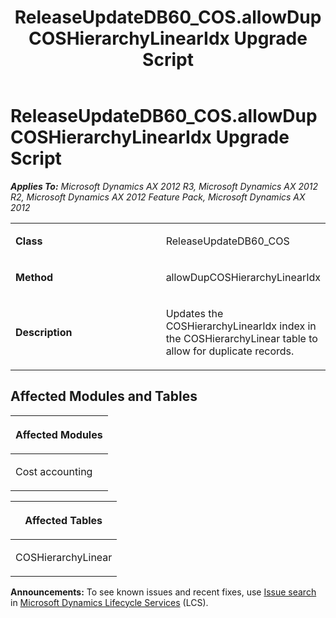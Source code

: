 ﻿---
title: ReleaseUpdateDB60_COS.allowDupCOSHierarchyLinearIdx Upgrade Script
TOCTitle: ReleaseUpdateDB60_COS.allowDupCOSHierarchyLinearIdx Upgrade Script
ms:assetid: 77f63d3a-bcd7-6ebb-af2d-64a13ac33b44
ms:mtpsurl: https://msdn.microsoft.com/en-us/library/JJ719379(v=AX.60)
ms:contentKeyID: 49709170
ms.date: 05/18/2015
mtps_version: v=AX.60
---

# ReleaseUpdateDB60\_COS.allowDupCOSHierarchyLinearIdx Upgrade Script 


_**Applies To:** Microsoft Dynamics AX 2012 R3, Microsoft Dynamics AX 2012 R2, Microsoft Dynamics AX 2012 Feature Pack, Microsoft Dynamics AX 2012_

<table>
<colgroup>
<col style="width: 50%" />
<col style="width: 50%" />
</colgroup>
<tbody>
<tr class="odd">
<td><p><strong>Class</strong></p></td>
<td><p>ReleaseUpdateDB60_COS</p></td>
</tr>
<tr class="even">
<td><p><strong>Method</strong></p></td>
<td><p>allowDupCOSHierarchyLinearIdx</p></td>
</tr>
<tr class="odd">
<td><p><strong>Description</strong></p></td>
<td><p>Updates the COSHierarchyLinearIdx index in the COSHierarchyLinear table to allow for duplicate records.</p></td>
</tr>
</tbody>
</table>


## Affected Modules and Tables

<table>
<colgroup>
<col style="width: 100%" />
</colgroup>
<thead>
<tr class="header">
<th><p>Affected Modules</p></th>
</tr>
</thead>
<tbody>
<tr class="odd">
<td><p>Cost accounting</p></td>
</tr>
</tbody>
</table>


<table>
<colgroup>
<col style="width: 100%" />
</colgroup>
<thead>
<tr class="header">
<th><p>Affected Tables</p></th>
</tr>
</thead>
<tbody>
<tr class="odd">
<td><p>COSHierarchyLinear</p></td>
</tr>
</tbody>
</table>

  
**Announcements:** To see known issues and recent fixes, use [Issue search](http://go.microsoft.com/fwlink/?linkid=389258) in [Microsoft Dynamics Lifecycle Services](http://go.microsoft.com/fwlink/?linkid=306505) (LCS).

